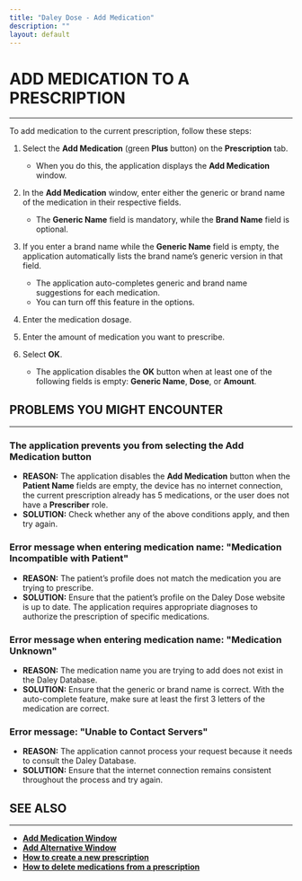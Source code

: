 ```yaml
---
title: "Daley Dose - Add Medication"
description: ""
layout: default
---
```


# **ADD MEDICATION TO A PRESCRIPTION**
---

To add medication to the current prescription, follow these steps:

1. Select the **Add Medication** (green **Plus** button) on the **Prescription** tab. 
   - When you do this, the application displays the **Add Medication** window.

2. In the **Add Medication** window, enter either the generic or brand name of the medication in their respective fields.  
   - The **Generic Name** field is mandatory, while the **Brand Name** field is optional.

3. If you enter a brand name while the **Generic Name** field is empty, the application automatically lists the brand name’s generic version in that field.  
   - The application auto-completes generic and brand name suggestions for each medication.  
   - You can turn off this feature in the options.

4. Enter the medication dosage.

5. Enter the amount of medication you want to prescribe.

6. Select **OK**.  
   - The application disables the **OK** button when at least one of the following fields is empty: **Generic Name**, **Dose**, or **Amount**.

## **PROBLEMS YOU MIGHT ENCOUNTER**  
---

### The application prevents you from selecting the **Add Medication** button  
- **REASON:** The application disables the **Add Medication** button when the **Patient Name** fields are empty, the device has no internet connection, the current prescription already has 5 medications, or the user does not have a **Prescriber** role.  
- **SOLUTION:** Check whether any of the above conditions apply, and then try again.

### Error message when entering medication name: **"Medication Incompatible with Patient"**  
- **REASON:** The patient’s profile does not match the medication you are trying to prescribe.  
- **SOLUTION:** Ensure that the patient’s profile on the Daley Dose website is up to date. The application requires appropriate diagnoses to authorize the prescription of specific medications.

### Error message when entering medication name: **"Medication Unknown"**  
- **REASON:** The medication name you are trying to add does not exist in the Daley Database.  
- **SOLUTION:** Ensure that the generic or brand name is correct. With the auto-complete feature, make sure at least the first 3 letters of the medication are correct.

### Error message: **"Unable to Contact Servers"**  
- **REASON:** The application cannot process your request because it needs to consult the Daley Database.  
- **SOLUTION:** Ensure that the internet connection remains consistent throughout the process and try again.

## **SEE ALSO**
---
- [**Add Medication Window**](/daleydose/window-add-medication)  
- [**Add Alternative Window**](/daleydose/window-add-alternative)  
- [**How to create a new prescription**](/daleydose/prescription-create-new)  
- [**How to delete medications from a prescription**](/daleydose/prescription-delete-meds) 
